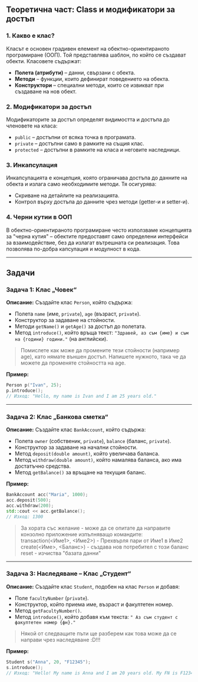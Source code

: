 ## Теоретична част: Class и модификатори за достъп

### 1. Какво е клас?

Класът е основен градивен елемент на обектно-ориентираното програмиране (ООП). Той представлява шаблон, по който се създават обекти. Класовете съдържат:

- **Полета (атрибути)** – данни, свързани с обекта.
- **Методи** – функции, които дефинират поведението на обекта.
- **Конструктори** – специални методи, които се извикват при създаване на нов обект.

### 2. Модификатори за достъп

Модификаторите за достъп определят видимостта и достъпа до членовете на класа:

- `public` – достъпни от всяка точка в програмата.
- `private` – достъпни само в рамките на същия клас.
- `protected` – достъпни в рамките на класа и неговите наследници.

### 3. Инкапсулация

Инкапсулацията е концепция, която ограничава достъпа до данните на обекта и излага само необходимите методи. Тя осигурява:

- Скриване на детайлите на реализацията.
- Контрол върху достъпа до данните чрез методи (getter-и и setter-и).

### 4. Черни кутии в ООП

В обектно-ориентираното програмиране често използваме концепцията за "черна кутия" – обектите предоставят само определени интерфейси за взаимодействие, без да излагат вътрешната си реализация. Това позволява по-добра капсулация и модулност в кода.

---

## **Задачи**

### **Задача 1: Клас „Човек“**

**Описание:**
Създайте клас `Person`, който съдържа:

- Полета `name` (име, `private`), `age` (възраст, `private`).
- Конструктор за задаване на стойности.
- Методи `getName()` и `getAge()` за достъп до полетата.
- Метод `introduce()`, който връща текст: `"Здравей, аз съм {име} и съм на {години} години."` (на английски).

> Помислете как може да промените тези стойности (например age), като нямате външен достъп. Напишете нужното, така че да можете да променяте стойността на age.

**Пример:**

```cpp
Person p("Ivan", 25);
p.introduce();
// Изход: "Hello, my name is Ivan and I am 25 years old."
```

---

### **Задача 2: Клас „Банкова сметка“**

**Описание:**
Създайте клас `BankAccount`, който съдържа:

- Полета `owner` (собственик, `private`), `balance` (баланс, `private`).
- Конструктор за задаване на начални стойности.
- Метод `deposit(double amount)`, който увеличава баланса.
- Метод `withdraw(double amount)`, който намалява баланса, ако има достатъчно средства.
- Метод `getBalance()` за връщане на текущия баланс.

**Пример:**

```cpp
BankAccount acc("Maria", 1000);
acc.deposit(500);
acc.withdraw(200);
std::cout << acc.getBalance();
// Изход: 1300
```
> За хората със желание - може да се опитате да направите конзолно приложение изпълняващо командите: 
transaction(<Име1>, <Име2>) - Прехвърля пари от Име1 в Име2
create(<Име>, <Баланс>) - създава нов потребител с този баланс
reset - изчиства "базата данни"

---

### **Задача 3: Наследяване – Клас „Студент“**

**Описание:**
Създайте клас `Student`, подобен на клас `Person` и добавя:

- Поле `facultyNumber` (`private`).
- Конструктор, който приема име, възраст и факултетен номер.
- Метод `getFacultyNumber()`.
- Метод `introduce()`, който добавя към текста: `" Аз съм студент с факултетен номер {фн}."`

> Някой от следващите пъти ще разберем как това може да се направи чрез наследяване :D!!!

**Пример:**

```cpp
Student s("Anna", 20, "F12345");
s.introduce();
// Изход: "Hello! My name is Anna and I am 20 years old. My FN is F12345."
```
